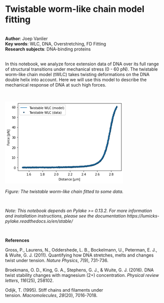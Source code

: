 <h1>Twistable worm-like chain model fitting</h1><br>
<b>Author</b>: Joep Vanlier<br>
<b>Key words</b>: WLC, DNA, Overstretching, FD Fitting<br>
<b>Research subjects</b>: DNA-binding proteins<br>
<br>
<p>In this notebook, we analyze force extension data of DNA over its full range of structural transitions under mechanical stress (0 - 60 pN). The twistable worm-like chain model (tWLC) takes twisting deformations on the DNA double helix into account. Here we will use this model to describe the mechanical response of DNA at such high forces.</p><p><br></p><div class="se-component se-image-container __se__float-none"><figure style="margin: 0px;"><img src="img0.png" alt="" data-rotate="" data-proportion="true" data-rotatex="" data-rotatey="" data-size="," data-align="none" data-percentage="auto,auto" data-file-name="tWLC.png" data-file-size="14142" data-origin="," style="" data-index="0"></figure></div><p><em>Figure: The twistable worm-like chain fitted to some data.</em></p><p><em><br></em></p><p><em>Note: This notebook depends on Pylake &gt;= 0.13.2. For more information and installation instructions, please see the documentation https://lumicks-pylake.readthedocs.io/en/stable/</em></p><p><em><br></em></p><p><strong>References</strong><br></p><p>Gross, P., Laurens, N., Oddershede, L. B., Bockelmann, U., Peterman, E. J., &amp; Wuite, G. J. (2011). Quantifying how DNA stretches, melts and changes twist under tension.&nbsp;<em>Nature Physics</em>,&nbsp;<em>7</em>(9), 731-736.</p><p>Broekmans, O. D., King, G. A., Stephens, G. J., &amp; Wuite, G. J. (2016). DNA twist stability changes with magnesium (2+) concentration.&nbsp;<em>Physical review letters</em>,&nbsp;<em>116</em>(25), 258102.</p><p>Odijk, T. (1995). Stiff chains and filaments under tension.&nbsp;<em>Macromolecules</em>,&nbsp;<em>28</em>(20), 7016-7018.</p><br><br>
<br>

